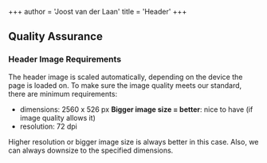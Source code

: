 +++
author = 'Joost van der Laan'
title = 'Header'
+++

## Quality Assurance

### Header Image Requirements

The header image is scaled automatically, depending on the device the page is
loaded on. To make sure the image quality meets our standard, there are minimum
requirements:

- dimensions: 2560 x 526 px **Bigger image size = better**: nice to have (if
  image quality allows it)
- resolution: 72 dpi

Higher resolution or bigger image size is always better in this case. Also, we
can always downsize to the specified dimensions.
